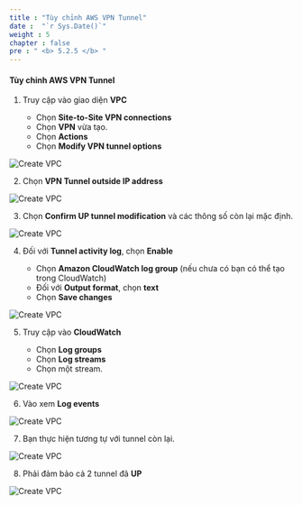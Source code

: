 ```yaml
---
title : "Tùy chỉnh AWS VPN Tunnel"
date :  "`r Sys.Date()`" 
weight : 5
chapter : false
pre : " <b> 5.2.5 </b> "
---
```


#### Tùy chỉnh AWS VPN Tunnel

1. Truy cập vào giao diện **VPC**

   - Chọn **Site-to-Site VPN connections**
   - Chọn **VPN** vừa tạo.
   - Chọn **Actions**
   - Chọn **Modify VPN tunnel options**

![Create VPC](/images/13/00023.png?featherlight=false&width=90pc)

2. Chọn **VPN Tunnel outside IP address**

![Create VPC](/images/13/00024.png?featherlight=false&width=90pc)

3. Chọn **Confirm UP tunnel modification** và các thông số còn lại mặc định.

![Create VPC](/images/13/00025.png?featherlight=false&width=90pc)

4. Đối với **Tunnel activity log**, chọn **Enable**

   - Chọn **Amazon CloudWatch log group** (nếu chưa có bạn có thể tạo trong CloudWatch)
   - Đối với **Output format**, chọn **text**
   - Chọn **Save changes**

![Create VPC](/images/13/00026.png?featherlight=false&width=90pc)

5. Truy cập vào **CloudWatch**

   - Chọn **Log groups**
   - Chọn **Log streams**
   - Chọn một stream.

![Create VPC](/images/13/00027.png?featherlight=false&width=90pc)

6. Vào xem **Log events**

![Create VPC](/images/13/00028.png?featherlight=false&width=90pc)

7. Bạn thực hiện tương tự với tunnel còn lại.

![Create VPC](/images/13/00029.png?featherlight=false&width=90pc)

8. Phải đảm bảo cả 2 tunnel đã **UP**

![Create VPC](/images/13/00030.png?featherlight=false&width=90pc)

